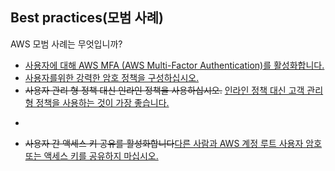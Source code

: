 ## Best practices(모범 사례)

AWS 모범 사례는 무엇입니까?

   * [사용자에 대해 AWS MFA (AWS Multi-Factor Authentication)를 활성화합니다.](https://docs.aws.amazon.com/ko_kr/organizations/latest/userguide/best-practices_member-acct.html#best-practices_mbr-acct_mfa)
   * [사용자를위한 강력한 암호 정책을 구성하십시오.](https://docs.aws.amazon.com/ko_kr/IAM/latest/UserGuide/id_credentials_passwords_account-policy.html)
   * ~~사용자 관리 형 정책 대신 인라인 정책을 사용하십시오.~~ [인라인 정책 대신 고객 관리형 정책을 사용하는 것이 가장 좋습니다.](https://aws.amazon.com/ko/premiumsupport/knowledge-center/iam-increase-policy-size/)
   * ~~~자격 증명을 교체하지 마십시오.~~[자격 증명을 정기적으로 교체](https://docs.aws.amazon.com/ko_kr/IAM/latest/UserGuide/best-practices.html)
   * ~~사용자 간 액세스 키 공유를 활성화합니다~~[다른 사람과 AWS 계정 루트 사용자 암호 또는 액세스 키를 공유하지 마십시오. ](https://docs.aws.amazon.com/ko_kr/IAM/latest/UserGuide/best-practices.html)
